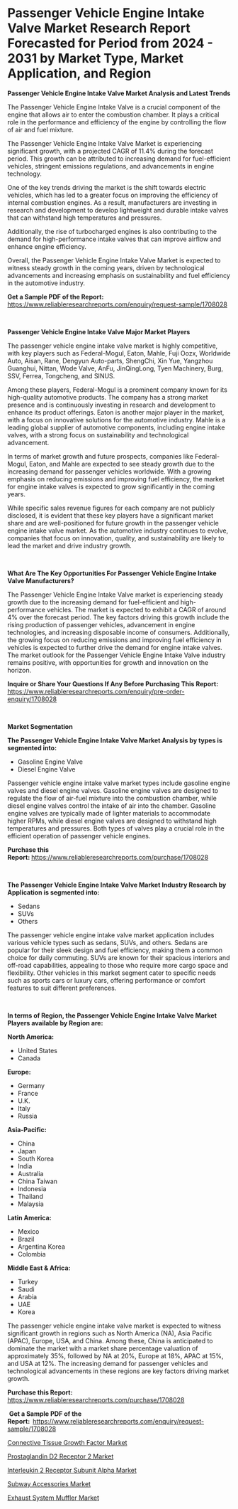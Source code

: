 <p><h1>Passenger Vehicle Engine Intake Valve Market Research Report Forecasted for Period from 2024 -  2031 by Market Type, Market Application, and Region</h1></p><p><strong>Passenger Vehicle Engine Intake Valve Market Analysis and Latest Trends</strong></p>
<p><p>The Passenger Vehicle Engine Intake Valve is a crucial component of the engine that allows air to enter the combustion chamber. It plays a critical role in the performance and efficiency of the engine by controlling the flow of air and fuel mixture.</p><p>The Passenger Vehicle Engine Intake Valve Market is experiencing significant growth, with a projected CAGR of 11.4% during the forecast period. This growth can be attributed to increasing demand for fuel-efficient vehicles, stringent emissions regulations, and advancements in engine technology.</p><p>One of the key trends driving the market is the shift towards electric vehicles, which has led to a greater focus on improving the efficiency of internal combustion engines. As a result, manufacturers are investing in research and development to develop lightweight and durable intake valves that can withstand high temperatures and pressures.</p><p>Additionally, the rise of turbocharged engines is also contributing to the demand for high-performance intake valves that can improve airflow and enhance engine efficiency.</p><p>Overall, the Passenger Vehicle Engine Intake Valve Market is expected to witness steady growth in the coming years, driven by technological advancements and increasing emphasis on sustainability and fuel efficiency in the automotive industry.</p></p>
<p><strong>Get a Sample PDF of the Report:&nbsp;</strong> <a href="https://www.reliableresearchreports.com/enquiry/request-sample/1708028">https://www.reliableresearchreports.com/enquiry/request-sample/1708028</a></p>
<p>&nbsp;</p>
<p><strong>Passenger Vehicle Engine Intake Valve Major Market Players</strong></p>
<p><p>The passenger vehicle engine intake valve market is highly competitive, with key players such as Federal-Mogul, Eaton, Mahle, Fuji Oozx, Worldwide Auto, Aisan, Rane, Dengyun Auto-parts, ShengChi, Xin Yue, Yangzhou Guanghui, Nittan, Wode Valve, AnFu, JinQingLong, Tyen Machinery, Burg, SSV, Ferrea, Tongcheng, and SINUS.</p><p>Among these players, Federal-Mogul is a prominent company known for its high-quality automotive products. The company has a strong market presence and is continuously investing in research and development to enhance its product offerings. Eaton is another major player in the market, with a focus on innovative solutions for the automotive industry. Mahle is a leading global supplier of automotive components, including engine intake valves, with a strong focus on sustainability and technological advancement.</p><p>In terms of market growth and future prospects, companies like Federal-Mogul, Eaton, and Mahle are expected to see steady growth due to the increasing demand for passenger vehicles worldwide. With a growing emphasis on reducing emissions and improving fuel efficiency, the market for engine intake valves is expected to grow significantly in the coming years.</p><p>While specific sales revenue figures for each company are not publicly disclosed, it is evident that these key players have a significant market share and are well-positioned for future growth in the passenger vehicle engine intake valve market. As the automotive industry continues to evolve, companies that focus on innovation, quality, and sustainability are likely to lead the market and drive industry growth.</p></p>
<p>&nbsp;</p>
<p><strong>What Are The Key Opportunities For Passenger Vehicle Engine Intake Valve Manufacturers?</strong></p>
<p><p>The Passenger Vehicle Engine Intake Valve market is experiencing steady growth due to the increasing demand for fuel-efficient and high-performance vehicles. The market is expected to exhibit a CAGR of around 4% over the forecast period. The key factors driving this growth include the rising production of passenger vehicles, advancement in engine technologies, and increasing disposable income of consumers. Additionally, the growing focus on reducing emissions and improving fuel efficiency in vehicles is expected to further drive the demand for engine intake valves. The market outlook for the Passenger Vehicle Engine Intake Valve industry remains positive, with opportunities for growth and innovation on the horizon.</p></p>
<p><strong>Inquire or Share Your Questions If Any Before Purchasing This Report:</strong> <a href="https://www.reliableresearchreports.com/enquiry/pre-order-enquiry/1708028">https://www.reliableresearchreports.com/enquiry/pre-order-enquiry/1708028</a></p>
<p>&nbsp;</p>
<p><strong>Market Segmentation</strong></p>
<p><strong>The Passenger Vehicle Engine Intake Valve Market Analysis by types is segmented into:</strong></p>
<p><ul><li>Gasoline Engine Valve</li><li>Diesel Engine Valve</li></ul></p>
<p><p>Passenger vehicle engine intake valve market types include gasoline engine valves and diesel engine valves. Gasoline engine valves are designed to regulate the flow of air-fuel mixture into the combustion chamber, while diesel engine valves control the intake of air into the chamber. Gasoline engine valves are typically made of lighter materials to accommodate higher RPMs, while diesel engine valves are designed to withstand high temperatures and pressures. Both types of valves play a crucial role in the efficient operation of passenger vehicle engines.</p></p>
<p><strong>Purchase this Report:&nbsp;</strong><a href="https://www.reliableresearchreports.com/purchase/1708028">https://www.reliableresearchreports.com/purchase/1708028</a></p>
<p>&nbsp;</p>
<p><strong>The Passenger Vehicle Engine Intake Valve Market Industry Research by Application is segmented into:</strong></p>
<p><ul><li>Sedans</li><li>SUVs</li><li>Others</li></ul></p>
<p><p>The passenger vehicle engine intake valve market application includes various vehicle types such as sedans, SUVs, and others. Sedans are popular for their sleek design and fuel efficiency, making them a common choice for daily commuting. SUVs are known for their spacious interiors and off-road capabilities, appealing to those who require more cargo space and flexibility. Other vehicles in this market segment cater to specific needs such as sports cars or luxury cars, offering performance or comfort features to suit different preferences.</p></p>
<p>&nbsp;</p>
<p><strong>In terms of Region, the Passenger Vehicle Engine Intake Valve Market Players available by Region are:</strong></p>
<p>
    <p> <strong> North America: </strong>
        <ul>
            <li>United States</li>
            <li>Canada</li>
        </ul>
        </p> 
    <p> <strong> Europe: </strong>
        <ul>
            <li>Germany</li>
            <li>France</li>
            <li>U.K.</li>
            <li>Italy</li>
            <li>Russia</li>
        </ul>
        </p> 
    <p> <strong> Asia-Pacific: </strong>
        <ul>
            <li>China</li>
            <li>Japan</li>
            <li>South Korea</li>
            <li>India</li>
            <li>Australia</li>
            <li>China Taiwan</li>
            <li>Indonesia</li>
            <li>Thailand</li>
            <li>Malaysia</li>
        </ul>
        </p> 
    <p> <strong> Latin America: </strong>
        <ul>
            <li>Mexico</li>
            <li>Brazil</li>
            <li>Argentina Korea</li>
            <li>Colombia</li>
        </ul>
        </p> 
    <p> <strong> Middle East & Africa: </strong>
        <ul>
            <li>Turkey</li>
            <li>Saudi</li>
            <li>Arabia</li>
            <li>UAE</li>
            <li>Korea</li>
        </ul>
    </p>
    </p>
<p><p>The passenger vehicle engine intake valve market is expected to witness significant growth in regions such as North America (NA), Asia Pacific (APAC), Europe, USA, and China. Among these, China is anticipated to dominate the market with a market share percentage valuation of approximately 35%, followed by NA at 20%, Europe at 18%, APAC at 15%, and USA at 12%. The increasing demand for passenger vehicles and technological advancements in these regions are key factors driving market growth.</p></p>
<p><strong>Purchase this Report: </strong><a href="https://www.reliableresearchreports.com/purchase/1708028">https://www.reliableresearchreports.com/purchase/1708028</a></p>
<p>&nbsp;<strong>Get a Sample PDF of the Report:&nbsp;&nbsp;</strong><a href="https://www.reliableresearchreports.com/enquiry/request-sample/1708028">https://www.reliableresearchreports.com/enquiry/request-sample/1708028</a></p>
<p><strong></strong></p>
<p><p><a href="https://medium.com/@birdielynch2022/connective-tissue-growth-factor-market-size-reveals-the-best-marketing-channels-in-global-industry-6042aedbfcf0">Connective Tissue Growth Factor Market</a></p><p><a href="https://medium.com/@birdielynch2022/prostaglandin-d2-receptor-2-nbsp-market-focuses-on-market-share-size-and-projected-forecast-till-3b479464b7a1">Prostaglandin D2 Receptor 2 Market</a></p><p><a href="https://medium.com/@birdielynch2022/interleukin-2-receptor-subunit-alpha-market-size-cagr-trends-2024-2030-eb80070922ea">Interleukin 2 Receptor Subunit Alpha Market</a></p><p><a href="https://github.com/Sarissaschmalingtr6fz2739/Market-Research-Report-List-1/blob/main/subway-accessories-market.md">Subway Accessories Market</a></p><p><a href="https://github.com/WillieWoodard/Market-Research-Report-List-3/blob/main/exhaust-system-muffler-market.md">Exhaust System Muffler Market</a></p></p>